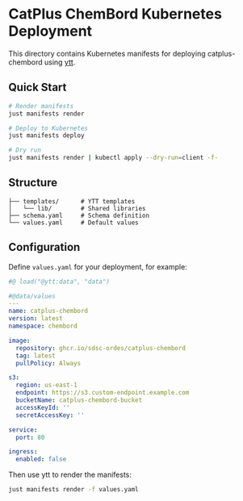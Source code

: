 # CatPlus ChemBord Kubernetes Deployment

This directory contains Kubernetes manifests for deploying catplus-chembord using [ytt](https://carvel.dev/ytt/).

## Quick Start

```bash
# Render manifests
just manifests render

# Deploy to Kubernetes
just manifests deploy

# Dry run
just manifests render | kubectl apply --dry-run=client -f-
```

## Structure

```
├── templates/      # YTT templates
│   └── lib/        # Shared libraries
├── schema.yaml     # Schema definition
└── values.yaml     # Default values
```

## Configuration

Define `values.yaml` for your deployment, for example:

```yaml
#@ load("@ytt:data", "data")

#@data/values
---
name: catplus-chembord
version: latest
namespace: chembord

image:
  repository: ghcr.io/sdsc-ordes/catplus-chembord
  tag: latest
  pullPolicy: Always

s3:
  region: us-east-1
  endpoint: https://s3.custom-endpoint.example.com
  bucketName: catplus-chembord-bucket
  accessKeyId: ''
  secretAccessKey: ''

service:
  port: 80

ingress:
  enabled: false
```

Then use ytt to render the manifests:

```bash
just manifests render -f values.yaml
```
